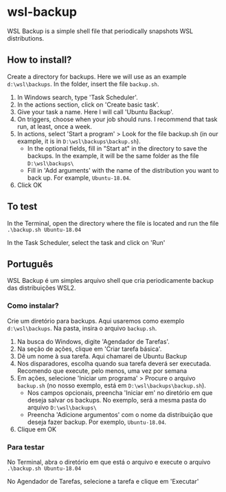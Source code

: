 # wsl-backup

WSL Backup is a simple shell file that periodically snapshots WSL distributions.

## How to install?

Create a directory for backups. Here we will use as an example `d:\wsl\backups`. In the folder, insert the file `backup.sh`.

1. In Windows search, type 'Task Scheduler'.
2. In the actions section, click on 'Create basic task'.
3. Give your task a name. Here I will call 'Ubuntu Backup'.
4. On triggers, choose when your job should runs. I recommend that task run, at least, once a week.
5. In actions, select 'Start a program' > Look for the file backup.sh (in our example, it is in `D:\wsl\backups\backup.sh`).
    - In the optional fields, fill in "Start at" in the directory to save the backups. In the example, it will be the same folder as the file `D:\wsl\backups\`
    - Fill in 'Add arguments' with the name of the distribution you want to back up. For example, `Ubuntu-18.04`.
6. Click OK

## To test

In the Terminal, open the directory where the file is located and run the file `.\backup.sh Ubuntu-18.04`

In the Task Scheduler, select the task and click on 'Run'


## Português
WSL Backup é um simples arquivo shell que cria periodicamente backup das distribuições WSL2.

### Como instalar?

Crie um diretório para backups. Aqui usaremos como exemplo `d:\wsl\backups`. Na pasta, insira o arquivo `backup.sh`. 

1. Na busca do Windows, digite 'Agendador de Tarefas'.
2. Na seção de ações, clique em 'Criar tarefa básica'.
3. Dê um nome à sua tarefa. Aqui chamarei de Ubuntu Backup
4. Nos disparadores, escolha quando sua tarefa deverá ser executada. Recomendo que execute, pelo menos, uma vez por semana
5. Em ações, selecione 'Iniciar um programa' > Procure o arquivo `backup.sh` (no nosso exemplo, está em `D:\wsl\backups\backup.sh`). 
    - Nos campos opcionais, preencha 'Iniciar em' no diretório em que deseja salvar os backups. No exemplo, será a mesma pasta do arquivo `D:\wsl\backups\`
    - Preencha 'Adicione argumentos' com o nome da distribuição que deseja fazer backup. Por exemplo, `Ubuntu-18.04`.
6. Clique em OK

### Para testar

No Terminal, abra o diretório em que está o arquivo e execute o arquivo `.\backup.sh Ubuntu-18.04`

No Agendador de Tarefas, selecione a tarefa e clique em 'Executar'
